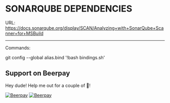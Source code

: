 SONARQUBE DEPENDENCIES
======================

URL: https://docs.sonarqube.org/display/SCAN/Analyzing+with+SonarQube+Scanner+for+MSBuild

-----------------------

Commands:

git config --global alias.bind '!bash bindings.sh'
## Support on Beerpay
Hey dude! Help me out for a couple of :beers:!

[![Beerpay](https://beerpay.io/z3nth10n/MC-Launcher/badge.svg?style=beer-square)](https://beerpay.io/z3nth10n/MC-Launcher)  [![Beerpay](https://beerpay.io/z3nth10n/MC-Launcher/make-wish.svg?style=flat-square)](https://beerpay.io/z3nth10n/MC-Launcher?focus=wish)